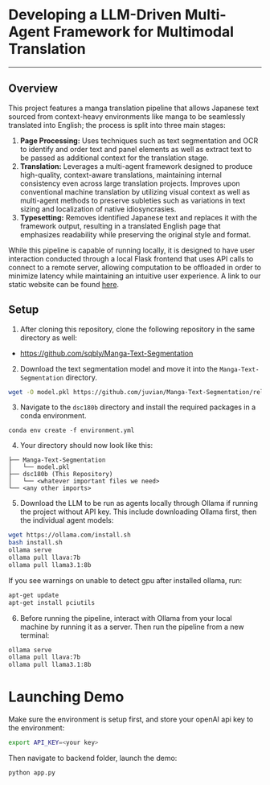 # Developing a LLM-Driven Multi-Agent Framework for Multimodal Translation
---

## Overview

This project features a manga translation pipeline that allows Japanese text sourced from context-heavy environments like manga to be seamlessly translated into English; the process is split into three main stages:

1. **Page Processing:** Uses techniques such as text segmentation and OCR to identify and order text and panel elements as well as extract text to be passed as additional context for the translation stage.
2. **Translation:** Leverages a multi-agent framework designed to produce high-quality, context-aware translations, maintaining internal consistency even across large translation projects. Improves upon conventional machine translation by utilizing visual context as well as multi-agent methods to preserve subleties such as variations in text sizing and localization of native idiosyncrasies.
3. **Typesetting:** Removes identified Japanese text and replaces it with the framework output, resulting in a translated English page that emphasizes readability while preserving the original style and format.

While this pipeline is capable of running locally, it is designed to have user interaction conducted through a local Flask frontend that uses API calls to connect to a remote server, allowing computation to be offloaded in order to minimize latency while maintaining an intuitive user experience. A link to our static website can be found [here](https://nljumaoas.github.io/multiagent-translation/).

## Setup

1. After cloning this repository, clone the following repository in the same directory as well:
- https://github.com/sqbly/Manga-Text-Segmentation


2. Download the text segmentation model and move it into the `Manga-Text-Segmentation` directory.
```bash
wget -O model.pkl https://github.com/juvian/Manga-Text-Segmentation/releases/download/v1.0/fold.0.-.final.refined.model.2.pkl
```

3. Navigate to the `dsc180b` directory and install the required packages in a conda environment.
```conda
conda env create -f environment.yml
```

4.  Your directory should now look like this:
```
├── Manga-Text-Segmentation
│   └── model.pkl
├── dsc180b (This Repository)
│   └── <whatever important files we need>
└── <any other imports>
```

5. Download the LLM to be run as agents locally through Ollama if running the project without API key. This include downloading Ollama first, then the individual agent models:
```bash
wget https://ollama.com/install.sh
bash install.sh
ollama serve
ollama pull llava:7b
ollama pull llama3.1:8b
```
If you see warnings on unable to detect gpu after installed ollama, run:
```bash
apt-get update
apt-get install pciutils
```

6. Before running the pipeline, interact with Ollama from your local machine by running it as a server. Then run the pipeline from a new terminal:
```bash
ollama serve
ollama pull llava:7b
ollama pull llama3.1:8b
```

# Launching Demo
Make sure the environment is setup first, and store your openAI api key to the environment:
```bash
export API_KEY=<your key>
```
Then navigate to backend folder, launch the demo:
```bash
python app.py
```
